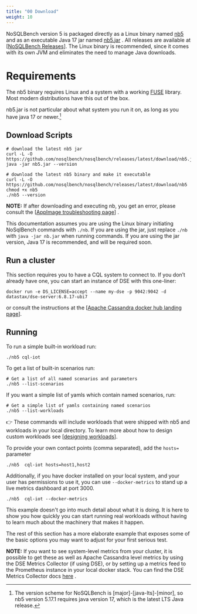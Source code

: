 ```yaml
---
title: "00 Download"
weight: 10
---
```


NoSQLBench version 5 is packaged directly as a Linux binary named
[nb5](https://github.com/nosqlbench/nosqlbench/releases/latest/download/nb5)
and as an executable Java 17 jar named
[nb5.jar](https://github.com/nosqlbench/nosqlbench/releases/latest/download/nb5.jar)
. All releases are available at
[[NoSQLBench Releases](https://github.com/nosqlbench/nosqlbench/releases)]. The Linux binary is
recommended, since it comes with its own JVM and eliminates the need to manage
Java downloads.

# Requirements

The nb5 binary requires Linux and a system with a working
[FUSE](https://en.wikipedia.org/wiki/Filesystem_in_Userspace) library. Most modern distributions
have this out of the box.

nb5.jar is not particular about what system you run it on, as long as you have java 17 or newer.[^1]


## Download Scripts

```shell
# download the latest nb5 jar
curl -L -O https://github.com/nosqlbench/nosqlbench/releases/latest/download/nb5.jar
java -jar nb5.jar --version
```

```shell
# download the latest nb5 binary and make it executable
curl -L -O https://github.com/nosqlbench/nosqlbench/releases/latest/download/nb5
chmod +x nb5
./nb5 --version
```

**NOTE:**
If after downloading and executing nb, you get an error, please consult the
[[AppImage troubleshooting page](https://docs.appimage.org/user-guide/run-appimages.html#troubleshooting)]
.

This documentation assumes you are using the Linux binary initiating NoSqlBench commands with
`./nb`. If you are using the jar, just replace `./nb` with `java -jar nb.jar` when running
commands. If you are using the jar version, Java 17 is recommended, and will be required soon.

## Run a cluster

This section requires you to have a CQL system to connect to. If you don’t already have one,
you can start an instance of DSE with this one-liner:

    docker run -e DS_LICENSE=accept --name my-dse -p 9042:9042 -d datastax/dse-server:6.8.17-ubi7

or consult the instructions at the
[[Apache Cassandra docker hub landing page](https://hub.docker.com/_/cassandra)].

## Running

To run a simple built-in workload run:

    ./nb5 cql-iot

To get a list of built-in scenarios run:

    # Get a list of all named scenarios and parameters
    ./nb5 --list-scenarios

If you want a simple list of yamls which contain named scenarios, run:

    # Get a simple list of yamls containing named scenarios
    ./nb5 --list-workloads

👉 These commands will include workloads that were shipped with nb5 and
workloads in your local directory. To learn more about how to design
custom workloads see
[[designing workloads](/../workloads_101)].

To provide your own contact points (comma separated), add the `hosts=`
parameter

    ./nb5  cql-iot hosts=host1,host2

Additionally, if you have docker installed on your local system, and your user has permissions to
use it, you can use
`--docker-metrics` to stand up a live metrics dashboard at port 3000.

    ./nb5  cql-iot --docker-metrics

This example doesn't go into much detail about what it is doing. It is here to show you how quickly
you can start
running real workloads without having to learn much about the machinery that makes it happen.

The rest of this section has a more elaborate example that exposes some of
the basic options you may want to adjust for your first serious test.

**NOTE:**
If you want to see system-level metrics from your cluster, it is possible
to get these as well as Apache Cassandra level metrics by using the DSE
Metrics Collector (if using DSE), or by setting up a metrics feed to the
Prometheus instance in your local docker stack. You can find the DSE
Metrics Collector docs
[here](https://docs.datastax.com/en/monitoring/doc/monitoring/metricsCollector/mcExportMetricsDocker.html)
.

[^1]: The version scheme for NoSQLBench is [major]-[java-lts]-[minor], so nb5 version 5.17.1 
requires java version 17, which is the latest LTS Java release.
